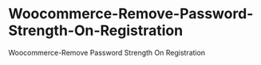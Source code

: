 # Woocommerce-Remove-Password-Strength-On-Registration
Woocommerce-Remove Password Strength On Registration
